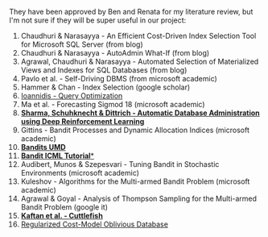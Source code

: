 They have been approved by Ben and Renata for my literature review, but I'm not sure if they will be super useful in our project:
1.	Chaudhuri & Narasayya - An Efficient Cost-Driven Index Selection Tool for Microsoft SQL Server (from blog)
2.	Chaudhuri & Narasayya - AutoAdmin What-If (from blog)
3.	Agrawal, Chaudhuri & Narasayya - Automated Selection of Materialized Views and Indexes for SQL Databases (from blog)
4.	Pavlo et al. - Self-Driving DBMS (from microsoft academic)
5.	Hammer & Chan - Index Selection (google scholar)
6.	[Ioannidis - Query Optimization](https://graal.ens-lyon.fr/~yrobert/henri3/ioannidis96query.pdf)
7.	Ma et al. - Forecasting Sigmod 18 (microsoft academic)
8.	**[Sharma, Schuhknecht & Dittrich - Automatic Database Administration using Deep Reinforcement Learning](https://arxiv.org/pdf/1801.05643.pdf)**
9.	Gittins - Bandit Processes and Dynamic Allocation Indices (microsoft academic)
10.	[**Bandits UMD**](http://www.cs.umd.edu/~slivkins/CMSC858G-fall16/Lecture2_PartI.pdf)
11.	[**Bandit ICML Tutorial***](https://sites.google.com/site/banditstutorial/)
12.	Audibert, Munos & Szepesvari - Tuning Bandit in Stochastic Environments (microsoft academic)
13.	Kuleshov - Algorithms for the Multi-armed Bandit Problem (microsoft academic)
14.	Agrawal & Goyal - Analysis of Thompson Sampling for the Multi-armed Bandit Problem (google it)
15.	[**Kaftan et al. - Cuttlefish**](https://arxiv.org/pdf/1802.09180.pdf)
16. [Regularized Cost-Model Oblivious Database](https://www.google.com/url?hl=en&q=http://pierre.senellart.com/publications/basu2016regularized.pdf&source=gmail&ust=1534578424199000&usg=AFQjCNFkp410rLYEAmuUSG3o5DhV3vVOXQ)
